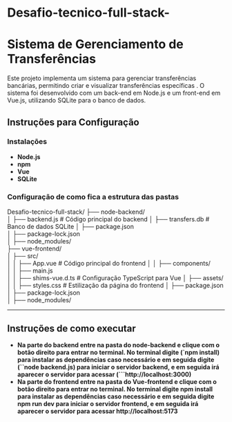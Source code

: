# Desafio-tecnico-full-stack-

# **Sistema de Gerenciamento de Transferências**

Este projeto implementa um sistema para gerenciar transferências bancárias, permitindo criar e visualizar transferências específicas . O sistema foi desenvolvido com um back-end em Node.js e um front-end em Vue.js, utilizando SQLite para o banco de dados.

## **Instruções para Configuração**

### **Instalações**
- **Node.js** 
- **npm** 
- **Vue**
- **SQLite**

### **Configuração de como fica a estrutura das pastas**
Desafio-tecnico-full-stack/
├── node-backend/            
│   ├── backend.js           # Código principal do backend
│   ├── transfers.db         # Banco de dados SQLite
│   ├── package.json         
│   ├── package-lock.json    
│   ├── node_modules/        
├── vue-frontend/            
│   ├── src/                 
│   │   ├── App.vue          # Código principal do frontend
│   │   ├── components/      
│   │   ├── main.js          
│   │   ├── shims-vue.d.ts   # Configuração TypeScript para Vue
│   ├── assets/              
│   │   ├── styles.css       # Estilização da página do frontend
│   ├── package.json         
│   ├── package-lock.json    
│   ├── node_modules/        

---

 ## **Instruções de como executar**
 - **Na parte do backend entre na pasta do node-backend e clique com o botão direito para entrar no terminal. No terminal digite (`npm install) para instalar as dependências caso necessário e em seguida digite (``node backend.js) para iniciar o servidor backend, e em seguida irá aparecer o servidor para acessar (```http://localhost:3000)**
 - **Na parte do frontend  entre na pasta do Vue-frontend e clique com o botão direito para entrar no terminal. No terminal digite  **npm install** para instalar as dependências caso necessário e em seguida digite **npm run dev** para iniciar o servidor frontend, e em seguida irá aparecer o servidor para acessar **http://localhost:5173****
 